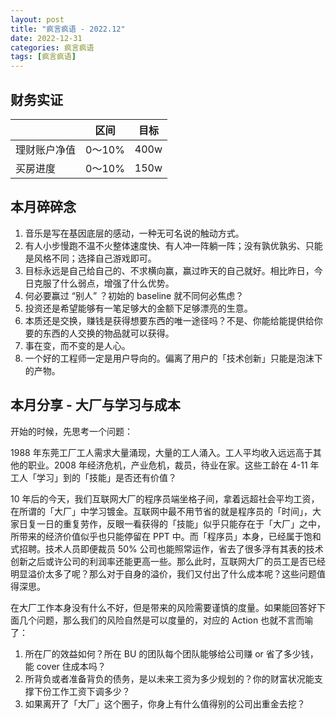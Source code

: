 ```yaml
---
layout: post
title: "疯言疯语 - 2022.12"
date: 2022-12-31
categories: 疯言疯语
tags: [疯言疯语]
---
```

## 财务实证

|  | 区间 | 目标 |
| --- | --- | --- |
| 理财账户净值 | 0～10% | 400w |
| 买房进度 | 0～10% | 150w |

## 本月碎碎念

1. 音乐是写在基因底层的感动，一种无可名说的触动方式。
2. 有人小步慢跑不温不火整体速度快、有人冲一阵躺一阵；没有孰优孰劣、只能是风格不同；选择自己游戏即可。
3. 目标永远是自己给自己的、不求横向赢，赢过昨天的自己就好。相比昨日，今日克服了什么弱点，增强了什么优势。
4. 何必要赢过 “别人” ？初始的 baseline 就不同何必焦虑？
5. 投资还是希望能够有一笔足够大的金额下足够漂亮的生意。
6. 本质还是交换，赚钱是获得想要东西的唯一途径吗？不是、你能给能提供给你要的东西的人交换的物品就可以获得。
7. 事在变，而不变的是人心。
8. 一个好的工程师一定是用户导向的。偏离了用户的「技术创新」只能是泡沫下的产物。

## 本月分享 - **大厂与学习与成本**

开始的时候，先思考一个问题：

1988 年东莞工厂工人需求大量涌现，大量的工人涌入。工人平均收入远远高于其他的职业。2008 年经济危机，产业危机，裁员，待业在家。这些工龄在 4-11 年工人「学习」到的「技能」是否还有价值？

10 年后的今天，我们互联网大厂的程序员端坐格子间，拿着远超社会平均工资，在所谓的「大厂」中学习镀金。互联网中最不用节省的就是程序员的「时间」，大家日复一日的重复劳作，反眼一看获得的「技能」似乎只能存在于「大厂」之中，所带来的经济价值似乎也只能停留在 PPT 中。而「程序员」本身，已经属于饱和式招聘。技术人员即便裁员 50% 公司也能照常运作，省去了很多浮有其表的技术创新之后或许公司的利润率还能更高一些。那么此时，互联网大厂的员工是否已经明显溢价太多了呢？那么对于自身的溢价，我们又付出了什么成本呢？这些问题值得深思。

在大厂工作本身没有什么不好，但是带来的风险需要谨慎的度量。如果能回答好下面几个问题，那么我们的风险自然是可以度量的，对应的 Action 也就不言而喻了：

1. 所在厂的效益如何？所在 BU 的团队每个团队能够给公司赚 or 省了多少钱，能 cover 住成本吗？
2. 所背负或者准备背负的债务，是以未来工资为多少规划的？你的财富状况能支撑下份工作工资下调多少？
3. 如果离开了「大厂」这个圈子，你身上有什么值得别的公司出重金去挖？
